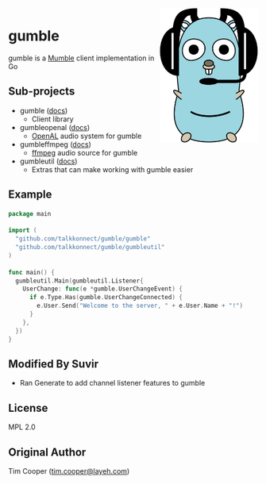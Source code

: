 <img src="misc/gumble.svg" width="200" align="right">

# gumble

gumble is a [Mumble](https://mumble.info/) client implementation in Go

## Sub-projects

- gumble ([docs](https://pkg.go.dev/layeh.com/gumble/gumble))
    - Client library
- gumbleopenal ([docs](https://pkg.go.dev/layeh.com/gumble/gumbleopenal))
    - [OpenAL](http://kcat.strangesoft.net/openal.html) audio system for gumble
- gumbleffmpeg ([docs](https://pkg.go.dev/layeh.com/gumble/gumbleffmpeg))
    - [ffmpeg](https://www.ffmpeg.org/) audio source for gumble
- gumbleutil ([docs](https://pkg.go.dev/layeh.com/gumble/gumbleutil))
    - Extras that can make working with gumble easier

## Example

```go
package main

import (
  "github.com/talkkonnect/gumble/gumble"
  "github.com/talkkonnect/gumble/gumbleutil"
)

func main() {
  gumbleutil.Main(gumbleutil.Listener{
    UserChange: func(e *gumble.UserChangeEvent) {
      if e.Type.Has(gumble.UserChangeConnected) {
        e.User.Send("Welcome to the server, " + e.User.Name + "!")
      }
    },
  })
}
```

## Modified By Suvir

- Ran Generate to add channel listener features to gumble

## License

MPL 2.0

## Original Author

Tim Cooper (<tim.cooper@layeh.com>)
